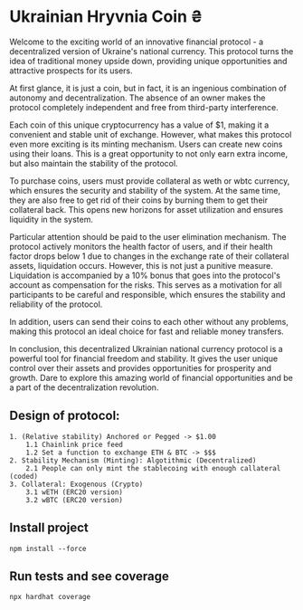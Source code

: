 # Ukrainian Hryvnia Coin ₴ 

Welcome to the exciting world of an innovative financial protocol - a decentralized version of Ukraine's national currency. This protocol turns the idea of traditional money upside down, providing unique opportunities and attractive prospects for its users.

At first glance, it is just a coin, but in fact, it is an ingenious combination of autonomy and decentralization. The absence of an owner makes the protocol completely independent and free from third-party interference.

Each coin of this unique cryptocurrency has a value of $1, making it a convenient and stable unit of exchange. However, what makes this protocol even more exciting is its minting mechanism. Users can create new coins using their loans. This is a great opportunity to not only earn extra income, but also maintain the stability of the protocol.

To purchase coins, users must provide collateral as weth or wbtc currency, which ensures the security and stability of the system. At the same time, they are also free to get rid of their coins by burning them to get their collateral back. This opens new horizons for asset utilization and ensures liquidity in the system.

Particular attention should be paid to the user elimination mechanism. The protocol actively monitors the health factor of users, and if their health factor drops below 1 due to changes in the exchange rate of their collateral assets, liquidation occurs. However, this is not just a punitive measure. Liquidation is accompanied by a 10% bonus that goes into the protocol's account as compensation for the risks. This serves as a motivation for all participants to be careful and responsible, which ensures the stability and reliability of the protocol.

In addition, users can send their coins to each other without any problems, making this protocol an ideal choice for fast and reliable money transfers.

In conclusion, this decentralized Ukrainian national currency protocol is a powerful tool for financial freedom and stability. It gives the user unique control over their assets and provides opportunities for prosperity and growth. Dare to explore this amazing world of financial opportunities and be a part of the decentralization revolution.


## Design of protocol:
    1. (Relative stability) Anchored or Pegged -> $1.00
        1.1 Chainlink price feed
        1.2 Set a function to exchange ETH & BTC -> $$$
    2. Stability Mechanism (Minting): Algotithmic (Decentralized)
        2.1 People can only mint the stablecoing with enough callateral (coded)
    3. Collateral: Exogenous (Crypto)
        3.1 wETH (ERC20 version)
        3.2 wBTC (ERC20 version)

## Install project 
```shell
npm install --force
```

## Run tests and see coverage 
```shell
npx hardhat coverage
```




